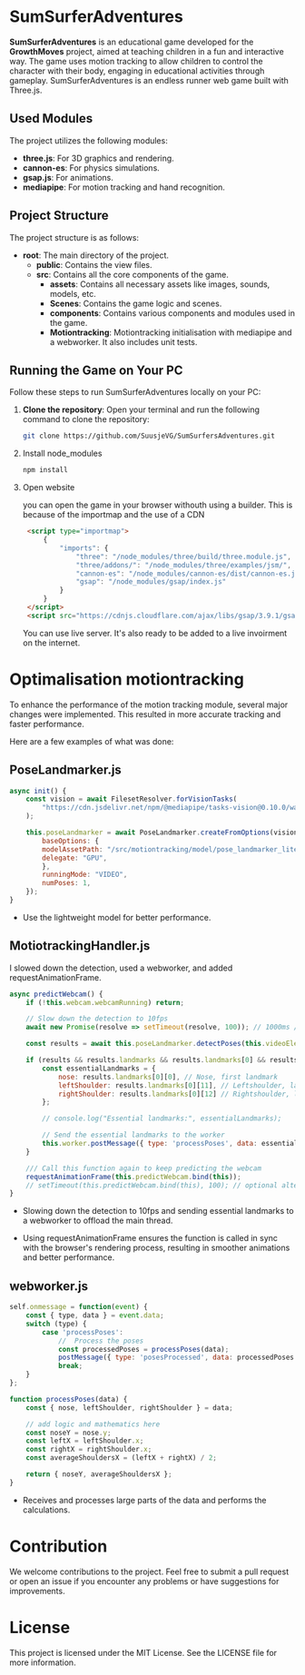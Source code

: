 # SumSurferAdventures

**SumSurferAdventures** is an educational game developed for the **GrowthMoves** project, aimed at teaching children in a fun and interactive way. The game uses motion tracking to allow children to control the character with their body, engaging in educational activities through gameplay. SumSurferAdventures is an endless runner web game built with Three.js.

## Used Modules

The project utilizes the following modules:

- **three.js**: For 3D graphics and rendering.
- **cannon-es**: For physics simulations.
- **gsap.js**: For animations.
- **mediapipe**: For motion tracking and hand recognition.

## Project Structure

The project structure is as follows:

- **root**: The main directory of the project.
  - **public**: Contains the view files.
  - **src**: Contains all the core components of the game.
    - **assets**: Contains all necessary assets like images, sounds, models, etc.
    - **Scenes**: Contains the game logic and scenes.
    - **components**: Contains various components and modules used in the game.
    - **Motiontracking**: Motiontracking initialisation with mediapipe and a webworker. It also includes unit tests.

## Running the Game on Your PC

Follow these steps to run SumSurferAdventures locally on your PC:

1. **Clone the repository**:
   Open your terminal and run the following command to clone the repository:
   ```bash
   git clone https://github.com/SuusjeVG/SumSurfersAdventures.git
   ```
2. Install node_modules
   ```bash
   npm install
   ```
3. Open website

    you can open the game in your browser withouth using a builder. This is because of the importmap and the use of a CDN
   ```html
    <script type="importmap">
        {
            "imports": {
                "three": "/node_modules/three/build/three.module.js",
                "three/addons/": "/node_modules/three/examples/jsm/",
                "cannon-es": "/node_modules/cannon-es/dist/cannon-es.js",
                "gsap": "/node_modules/gsap/index.js"
            }
        }
    </script>
    <script src="https://cdnjs.cloudflare.com/ajax/libs/gsap/3.9.1/gsap.min.js"></script>
   ```
   You can use live server. It's also ready to be added to a live invoirment on the internet.

# Optimalisation motiontracking

To enhance the performance of the motion tracking module, several major changes were implemented. This resulted in more accurate tracking and faster performance.

Here are a few examples of what was done:

## PoseLandmarker.js

```javascript
async init() {
    const vision = await FilesetResolver.forVisionTasks(
        "https://cdn.jsdelivr.net/npm/@mediapipe/tasks-vision@0.10.0/wasm"
    );

    this.poseLandmarker = await PoseLandmarker.createFromOptions(vision, {
        baseOptions: {
        modelAssetPath: "/src/motiontracking/model/pose_landmarker_lite.task", // pick the lite task for better performance
        delegate: "GPU",
        },
        runningMode: "VIDEO",
        numPoses: 1,
    });
}
```

* Use the lightweight model for better performance.

## MotiotrackingHandler.js

I slowed down the detection, used a webworker, and added requestAnimationFrame.

```javascript
async predictWebcam() {
    if (!this.webcam.webcamRunning) return;

    // Slow down the detection to 10fps
    await new Promise(resolve => setTimeout(resolve, 100)); // 1000ms / 10fps = 100ms

    const results = await this.poseLandmarker.detectPoses(this.videoElement);

    if (results && results.landmarks && results.landmarks[0] && results.landmarks[0].length >= 13) {
        const essentialLandmarks = {
            nose: results.landmarks[0][0], // Nose, first landmark
            leftShoulder: results.landmarks[0][11], // Leftshoulder, landmark 12
            rightShoulder: results.landmarks[0][12] // Rightshoulder, landmark 13
        };

        // console.log("Essential landmarks:", essentialLandmarks);

        // Send the essential landmarks to the worker
        this.worker.postMessage({ type: 'processPoses', data: essentialLandmarks });
    }

    /// Call this function again to keep predicting the webcam
    requestAnimationFrame(this.predictWebcam.bind(this));
    // setTimeout(this.predictWebcam.bind(this), 100); // optional alternative to requestAnimationFrame
}
```

* Slowing down the detection to 10fps and sending essential landmarks to a webworker to offload the main thread.

* Using requestAnimationFrame ensures the function is called in sync with the browser's rendering process, resulting in smoother animations and better performance.

## webworker.js

```javascript
self.onmessage = function(event) {
    const { type, data } = event.data;
    switch (type) {
        case 'processPoses':
            //  Process the poses
            const processedPoses = processPoses(data);
            postMessage({ type: 'posesProcessed', data: processedPoses });
            break;
    }
};

function processPoses(data) {
    const { nose, leftShoulder, rightShoulder } = data;

    // add logic and mathematics here
    const noseY = nose.y;
    const leftX = leftShoulder.x;
    const rightX = rightShoulder.x;
    const averageShouldersX = (leftX + rightX) / 2;

    return { noseY, averageShouldersX };
}

```

* Receives and processes large parts of the data and performs the calculations.

# Contribution

We welcome contributions to the project. Feel free to submit a pull request or open an issue if you encounter any problems or have suggestions for improvements.

# License

This project is licensed under the MIT License. See the LICENSE file for more information.
